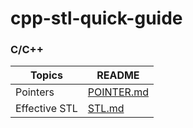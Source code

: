 # cpp-stl-quick-guide

### C/C++



| Topics | README |
| ------ | ------ |
| Pointers | [POINTER.md](https://github.com/iRajul/cpp-stl-quick-guide/blob/master/pointer.md) |
| Effective STL | [STL.md](https://github.com/iRajul/cpp-stl-quick-guide/blob/master/stl.md) |
